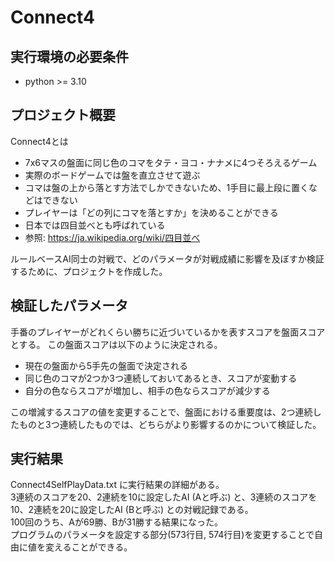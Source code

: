 # Connect4
## 実行環境の必要条件
* python >= 3.10

## プロジェクト概要
Connect4とは
* 7x6マスの盤面に同じ色のコマをタテ・ヨコ・ナナメに4つそろえるゲーム
* 実際のボードゲームでは盤を直立させて遊ぶ
* コマは盤の上から落とす方法でしかできないため、1手目に最上段に置くなどはできない
* プレイヤーは「どの列にコマを落とすか」を決めることができる
* 日本では四目並べとも呼ばれている
* 参照: https://ja.wikipedia.org/wiki/四目並べ

ルールベースAI同士の対戦で、どのパラメータが対戦成績に影響を及ぼすか検証するために、プロジェクトを作成した。

## 検証したパラメータ
手番のプレイヤーがどれくらい勝ちに近づいているかを表すスコアを盤面スコアとする。
この盤面スコアは以下のように決定される。
* 現在の盤面から5手先の盤面で決定される
* 同じ色のコマが2つか3つ連続しておいてあるとき、スコアが変動する
* 自分の色ならスコアが増加し、相手の色ならスコアが減少する  

この増減するスコアの値を変更することで、盤面における重要度は、2つ連続したものと3つ連続したものでは、どちらがより影響するのかについて検証した。

## 実行結果
Connect4SelfPlayData.txt に実行結果の詳細がある。  
3連続のスコアを20、2連続を10に設定したAI (Aと呼ぶ) と、3連続のスコアを10、2連続を20に設定したAI (Bと呼ぶ) との対戦記録である。  
100回のうち、Aが69勝、Bが31勝する結果になった。  
プログラムのパラメータを設定する部分(573行目, 574行目)を変更することで自由に値を変えることができる。
